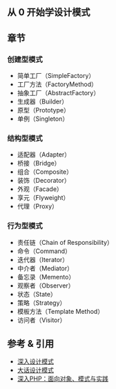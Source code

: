 ## 从 0 开始学设计模式

## 章节
### 创建型模式
- 简单工厂（SimpleFactory）
- 工厂方法（FactoryMethod）
- 抽象工厂（AbstractFactory）
- 生成器（Builder）
- 原型（Prototype）
- 单例（Singleton）

### 结构型模式
- 适配器（Adapter）
- 桥接（Bridge）
- 组合（Composite）
- 装饰（Decorator）
- 外观（Facade）
- 享元（Flyweight）
- 代理（Proxy）

### 行为型模式
- 责任链（Chain of Responsibility）
- 命令（Command）
- 迭代器（Iterator）
- 中介者（Mediator）
- 备忘录（Memento）
- 观察者（Observer）
- 状态（State）
- 策略（Strategy）
- 模板方法（Template Method）
- 访问者（Visitor）


## 参考 & 引用
- [深入设计模式](https://max.book118.com/html/2021/0730/8050073060003126.shtm)
- [大话设计模式](https://item.jd.com/10079261.html)
- [深入PHP：面向对象、模式与实践](https://item.jd.com/10794350.html)